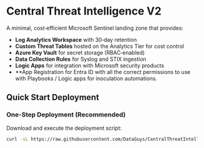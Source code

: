# Central Threat Intelligence V2

A minimal, cost‑efficient Microsoft Sentinel landing zone that provides:

* **Log Analytics Workspace** with 30‑day retention
* **Custom Threat Tables** hosted on the Analytics Tier for cost control
* **Azure Key Vault** for secret storage (RBAC‑enabled)
* **Data Collection Rules** for Syslog and STIX ingestion
* **Logic Apps** for integration with Microsoft security products
* **App Registration for Entra ID with all the correct permissions to use with Playbooks / Logic apps for inoculation automations.

## Quick Start Deployment

### One-Step Deployment (Recommended)

Download and execute the deployment script:

```bash
curl -sL https://raw.githubusercontent.com/DataGuys/CentralThreatIntelligenceV2/main/scripts/deploy-full.sh -o deploy-full.sh && chmod +x deploy-full.sh && ./deploy-full.sh
